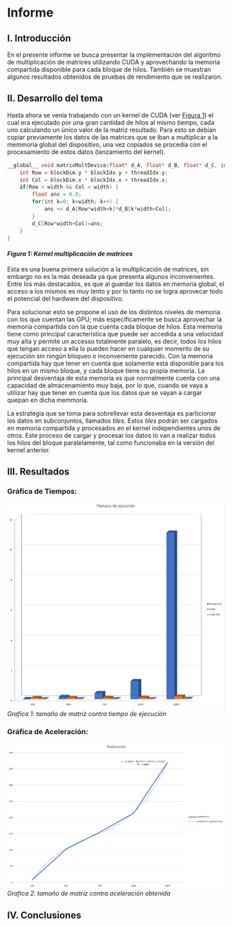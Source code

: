 # Informe

## I.  Introducción

En el presente informe se busca presentar la implementación del algoritmo de multiplicación de matrices utilizando CUDA y aprovechando la memoria compartida disponible para cada bloque de hilos. También se muestran algunos resultados obtenidos de pruebas de rendimiento que se realizaron.

## II.  Desarrollo del tema

Hasta ahora se venía trabajando con un kernel de CUDA (ver [Figura 1][fig1]) el cual era ejecutado por una gran cantidad de hilos al mismo tiempo, cada uno calculando un único valor de la matriz resultado. Para esto se debían copiar previamente los datos de las matrices que se iban a multiplicar a la memmoria global del dispositivo, una vez copiados se procedía con el procesamiento de estos datos (lanzamiento del kernel).
```c
__global__ void matrixMultDevice(float* d_A, float* d_B, float* d_C, int width) {
	int Row = blockDim.y * blockIdx.y + threadIdx.y;
	int Col = blockDim.x * blockIdx.x + threadIdx.x;
	if(Row < width && Col < width) {
		float ans = 0.0;
		for(int k=0; k<width; k++) {
			ans += d_A[Row*width+k]*d_B[k*width+Col];
		}
		d_C[Row*width+Col]=ans;
	}
}
``` 
#### *Figura 1: Kernel multiplicación de matrices*

Esta es una buena primera solución a la multiplicación de matrices, sin embargo no es la más deseada ya que presenta algunos inconvenientes. Entre los más destacados, es que al guardar los datos en memoria global, el acceso a los mismos es muy lento y por lo tanto no se logra aprovecar todo el potencial del hardware del dispositivo.

Para solucionar esto se propone el uso de los distintos niveles de memoria con los que cuentan las GPU; más especificamente se busca aprovechar la memoria compartida con la que cuenta cada bloque de hilos. Esta memoria tiene como principal característica que puede ser accedida a una velocidad muy alta y permite un accesso totalmente paralelo, es decir, todos los hilos que tengan acceso a ella lo pueden hacer en cualquier momento de su ejecución sin ningún bloqueo o inconveniente parecido.
Con la memoria compartida hay que tener en cuenta que solamente está disponible para los hilos en un mismo bloque, y cada bloque tiene su propia memoria.
La principal desventaja de esta memoria es que normalmente cuenta con una capacidad de almacenamiento muy baja, por lo que, cuando se vaya a utilizar hay que tener en cuenta que los datos que se vayan a cargar quepan en dicha memmoria.

La estrategia que se toma para sobrellevar esta desventaja es particionar los datos en subconjuntos, llamados *tiles*. Estos *tiles* podrán ser cargados en memoria compartida y procesados en el kernel independientes unos de otros. Este proceso de cargar y procesar los datos lo van a realizar todos los hilos del bloque paralelamente, tal como funcionaba en la versión del kernel anterior.


## III.  Resultados

### **Gráfica de Tiempos:**
![Grafica de tiempos](imgs/grafica_tiempos.png)  
*Grafica 1: tamaño de matriz contra tiempo de ejecución*

### **Gráfica de Aceleración:**
![Grafica de aceleracion](imgs/grafica_aceleracion.png)  
*Grafica 2: tamaño de matriz contra aceleración obtenida*

## IV.  Conclusiones



[fig1]: ####figura-1:-kernel-multiplicacion-de-matrices